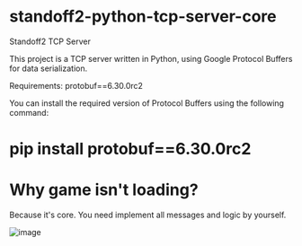 # standoff2-python-tcp-server-core
Standoff2 TCP Server

This project is a TCP server written in Python, using Google Protocol Buffers for data serialization.

Requirements:
protobuf==6.30.0rc2

You can install the required version of Protocol Buffers using the following command:
# pip install protobuf==6.30.0rc2


# Why game isn't loading?
Because it's core. You need implement all messages and logic by yourself. 

![image](https://github.com/user-attachments/assets/39280fd9-066f-483a-9f17-103b7f16708a)
